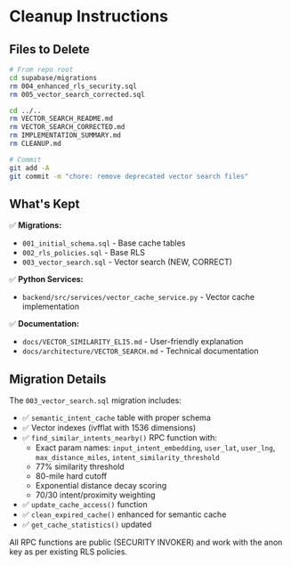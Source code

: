 # Cleanup Instructions

## Files to Delete

```bash
# From repo root
cd supabase/migrations
rm 004_enhanced_rls_security.sql
rm 005_vector_search_corrected.sql

cd ../..
rm VECTOR_SEARCH_README.md
rm VECTOR_SEARCH_CORRECTED.md
rm IMPLEMENTATION_SUMMARY.md
rm CLEANUP.md

# Commit
git add -A
git commit -m "chore: remove deprecated vector search files"
```

## What's Kept

✅ **Migrations:**
- `001_initial_schema.sql` - Base cache tables
- `002_rls_policies.sql` - Base RLS
- `003_vector_search.sql` - Vector search (NEW, CORRECT)

✅ **Python Services:**
- `backend/src/services/vector_cache_service.py` - Vector cache implementation

✅ **Documentation:**
- `docs/VECTOR_SIMILARITY_ELI5.md` - User-friendly explanation
- `docs/architecture/VECTOR_SEARCH.md` - Technical documentation

## Migration Details

The `003_vector_search.sql` migration includes:
- ✅ `semantic_intent_cache` table with proper schema
- ✅ Vector indexes (ivfflat with 1536 dimensions)
- ✅ `find_similar_intents_nearby()` RPC function with:
  - Exact param names: `input_intent_embedding`, `user_lat`, `user_lng`, `max_distance_miles`, `intent_similarity_threshold`
  - 77% similarity threshold
  - 80-mile hard cutoff
  - Exponential distance decay scoring
  - 70/30 intent/proximity weighting
- ✅ `update_cache_access()` function
- ✅ `clean_expired_cache()` enhanced for semantic cache
- ✅ `get_cache_statistics()` updated

All RPC functions are public (SECURITY INVOKER) and work with the anon key as per existing RLS policies.
